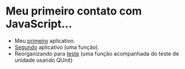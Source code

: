 # Meu primeiro contato com JavaScript...

- Meu [primeiro](primeiro) aplicativo.
- [Segundo](segundo) aplicativo (uma função).
- Reorganizando para [teste](teste) (uma função acompanhada do teste de unidade usando QUnit)
